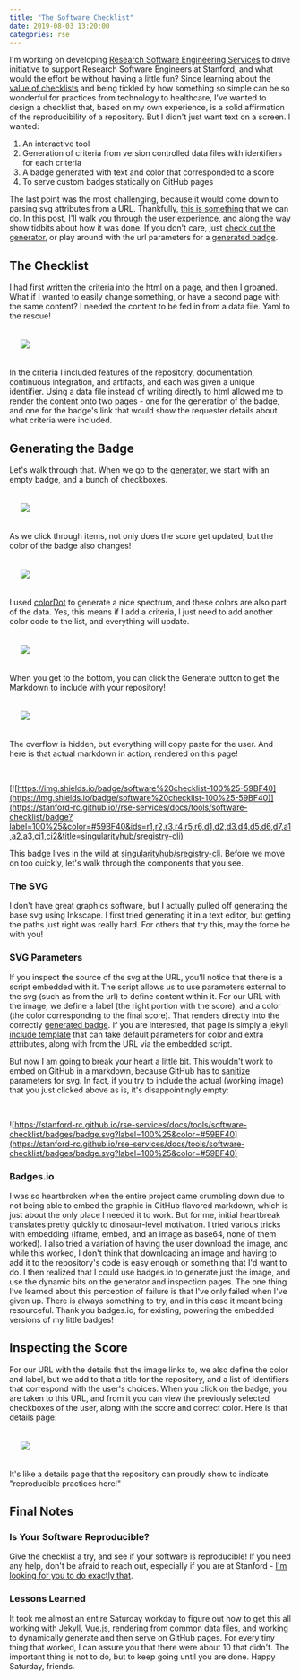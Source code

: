 ```yaml
---
title: "The Software Checklist"
date: 2019-08-03 13:20:00
categories: rse
---
```


I'm working on developing <a href="https://stanford-rc.github.io/rse-services" target="_blank">Research Software Engineering Services</a> to drive initiative to support Research Software Engineers at Stanford, 
and what would the effort be without having a little
fun? Since learning about the <a href="https://www.npr.org/2017/10/30/559996276/the-trick-to-surviving-a-high-stakes-high-pressure-job-try-a-checklist" target="_blank">value of checklists</a> and being tickled by how something so simple
can be so wonderful for practices from technology to healthcare, I've wanted to design
a checklist that, based on my own experience, is a solid affirmation of the reproducibility of
a repository. But I didn't just want text on a screen. I wanted:

<ol class="custom-counter">
   <li>An interactive tool</li>
   <li>Generation of criteria from version controlled data files with identifiers for each criteria</li>
   <li>A badge generated with text and color that corresponded to a score</li>
   <li>To serve custom badges statically on GitHub pages</li>
</ol>

The last point was the most challenging, because it would come down to parsing svg attributes
from a URL. Thankfully, <a href="https://www.w3.org/TR/SVGParamPrimer/" target="_blank">this is something</a> that we can do.
In this post, I'll walk you through the user experience, and along the way show tidbits about how
it was done. If you don't care, just <a href="https://stanford-rc.github.io/rse-services/docs/tools/software-checklist/" target="_blank">check out the generator</a>,
or play around with the url parameters for a <a href="https://stanford-rc.github.io/rse-services/docs/tools/software-checklist/badges/badge.svg?label=100%25&color=#59BF40" target="_blank">generated badge</a>.

## The Checklist

I had first written the criteria into the html on a page, and then I groaned. What if I wanted
to easily change something, or have a second page with the same content? I needed the content
to be fed in from a data file. Yaml to the rescue!

<div style="padding: 20px">
  <img src="/assets/images/posts/software-checklist/yaml.png">
</div>

In the criteria I included features of the repository, documentation, continuous integration,
and artifacts, and each was given a unique identifier. Using a data file
instead of writing directly to html allowed me to render the content onto two pages - one for the generation of the badge,
and one for the badge's link that would show the requester details about what criteria were included.

## Generating the Badge

Let's walk through that. When we go to the <a href="https://stanford-rc.github.io/rse-services/docs/tools/software-checklist/" target="_blank">generator</a>, we start with an empty badge, and a bunch of checkboxes.

<div style="padding: 20px">
  <img src="/assets/images/posts/software-checklist/generator.png">
</div>

As we click through items, not only does the score get updated, but the color of the badge
also changes!

<div style="padding: 20px">
  <img src="/assets/images/posts/software-checklist/generating.png">
</div>

I used <a href="https://color.hailpixel.com" target="_blank">colorDot</a> to generate
a nice spectrum, and these colors are also part of the data. Yes, this means if I add
a criteria, I just need to add another color code to the list, and everything will update.

<div style="padding: 20px">
  <img src="/assets/images/posts/software-checklist/colors.png">
</div>


When you get to the bottom, you can click the Generate button to get the Markdown
to include with your repository!


<div style="padding: 20px">
  <img src="/assets/images/posts/software-checklist/markdown.png">
</div>

The overflow is hidden, but everything will copy paste for the user.
And here is that actual markdown in action, rendered on this page!

<br>

[![https://img.shields.io/badge/software%20checklist-100%25-59BF40](https://img.shields.io/badge/software%20checklist-100%25-59BF40)](https://stanford-rc.github.io//rse-services/docs/tools/software-checklist/badge?label=100%25&color=#59BF40&ids=r1,r2,r3,r4,r5,r6,d1,d2,d3,d4,d5,d6,d7,a1,a2,a3,ci1,ci2&title=singularityhub/sregistry-cli)

This badge lives in the wild at <a href="https://github.com/singularityhub/sregistry-cli#singularity-global-client" target="_blank">singularityhub/sregistry-cli</a>. Before we move on too quickly, let's walk through the components that you see.

### The SVG

I don't have great graphics software, but I actually pulled off generating the base svg using Inkscape. 
I first tried generating it in a text editor, but getting the paths just right was really hard.
For others that try this, may the force be with you!

### SVG Parameters

If you inspect the source of the svg at the URL, you'll notice that there is a script
embedded with it. The script allows us to use parameters external to the svg (such as from the url)
to define content within it. For our URL with the image, we define a label (the right portion with the score),
and a color (the color corresponding to the final score). 
That renders directly into the correctly <a href="https://stanford-rc.github.io/rse-services/docs/tools/software-checklist/badges/badge.svg?label=100%25&color=#59BF40" target="_blank">generated badge</a>. If you are interested, 
that page is simply a jekyll <a href="https://raw.githubusercontent.com/stanford-rc/rse-services/master/_includes/badges/software-checklist.svg" target="_blank">include template</a> that can take
default parameters for color and extra attributes, along with from the URL via the embedded
script.

But now I am going to break your heart a little bit. This wouldn't work to embed on GitHub
in a markdown, because GitHub has to <a href="https://github.community/t5/How-to-use-Git-and-GitHub/Embedding-a-SVG/td-p/2192" target="_blank">sanitize</a> parameters for svg. In fact, if you try to include the actual
(working image) that you just clicked above as is, it's disappointingly empty:

<br>

![https://stanford-rc.github.io/rse-services/docs/tools/software-checklist/badges/badge.svg?label=100%25&color=#59BF40](https://stanford-rc.github.io/rse-services/docs/tools/software-checklist/badges/badge.svg?label=100%25&color=#59BF40)

### Badges.io

I was so heartbroken when the entire project came crumbling down due to not being able
to embed the graphic in GitHub flavored markdown, which is just about the only place
I needed it to work. But for me, initial heartbreak translates pretty quickly
to dinosaur-level motivation. I tried various tricks with embedding (iframe, embed, and an image
as base64, none of them worked). I also tried a variation of having the user download
the image, and while this worked, I don't think that downloading an image
and having to add it to the repository's code is easy enough or something that I'd
want to do. I then realized that I could use badges.io to generate
just the image, and use the dynamic bits on the generator and inspection pages.
The one thing I've learned about this perception of failure is that I've only
failed when I've given up. There is always something to try, and in this case
it meant being resourceful. Thank you badges.io, for existing, powering
the embedded versions of my little badges!

## Inspecting the Score

For our URL with the details that the image links to, we also define the color and label, but we
add to that a title for the repository, and a list of identifiers that correspond with the user's choices.
When you click on the badge, you are taken to this URL, and from it you can
view the previously selected checkboxes of the user, along with the score and correct color.
Here is that details page:

<div style="padding: 20px">
  <img src="/assets/images/posts/software-checklist/badge.png">
</div>


It's like a details page that the repository can proudly show to indicate 
"reproducible practices here!"

## Final Notes

### Is Your Software Reproducible?

Give the checklist a try, and see if your software is reproducible! If you
need any help, don't be afraid to reach out, especially if you are at Stanford - 
<a href="https://stanford-rc.github.io/rse-services" target="_blank">I'm looking for you to do exactly that</a>.

### Lessons Learned

It took me almost an entire Saturday workday to figure out how to get this all working
with Jekyll, Vue.js, rendering from common data files, and working to dynamically
generate and then serve on GitHub pages. For every tiny thing that worked, I can
assure you that there were about 10 that didn't. The important thing is not to do,
but to keep going until you are done. Happy Saturday, friends.

